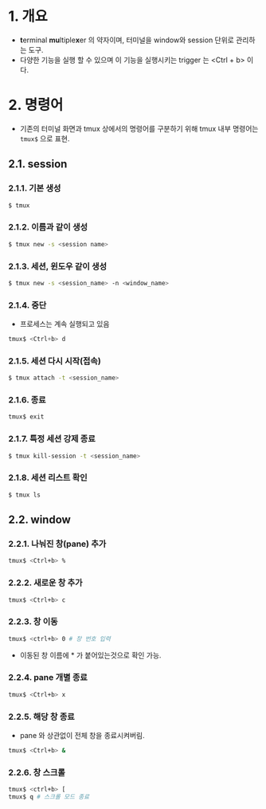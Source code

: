 # 1. 개요

- **t**erminal **mu**ltiple**x**er 의 약자이며, 터미널을 window와 session 단위로 관리하는 도구.
- 다양한 기능을 실행 할 수 있으며 이 기능을 실행시키는 trigger 는 
  <Ctrl + b> 이다.

# 2. 명령어

- 기존의 터미널 화면과 tmux 상에서의 명령어를 구분하기 위해
  tmux 내부 명령어는 `tmux$` 으로 표현.

## 2.1. session

### 2.1.1. 기본 생성

```bash
$ tmux
```

### 2.1.2. 이름과 같이 생성

```bash
$ tmux new -s <session name>
```

### 2.1.3. 세션, 윈도우 같이 생성

```bash
$ tmux new -s <session_name> -n <window_name>
```

### 2.1.4. 중단

- 프로세스는 계속 실행되고 있음

```python
tmux$ <Ctrl+b> d
```

### 2.1.5. 세션 다시 시작(접속)

```bash
$ tmux attach -t <session_name>
```

### 2.1.6. 종료

```bash
tmux$ exit
```

### 2.1.7. 특정 세션 강제 종료

```bash
$ tmux kill-session -t <session_name>
```

### 2.1.8. 세션 리스트 확인

```bash
$ tmux ls
```



## 2.2. window

### 2.2.1. 나눠진 창(pane) 추가

```bash
tmux$ <Ctrl+b> %
```

### 2.2.2. 새로운 창 추가

```bash
tmux$ <Ctrl+b> c
```

### 2.2.3. 창 이동

```bash
tmux$ <ctrl+b> 0 # 창 번호 입력
```

- 이동된 창 이름에 * 가 붙어있는것으로 확인 가능.

### 2.2.4. pane 개별 종료

```bash
tmux$ <Ctrl+b> x
```

### 2.2.5. 해당 창 종료

- pane 와 상관없이 전체 창을 종료시켜버림.

```bash
tmux$ <Ctrl+b> &
```

### 2.2.6. 창 스크롤

```bash
tmux$ <ctrl+b> [
tmux$ q # 스크롤 모드 종료
```

